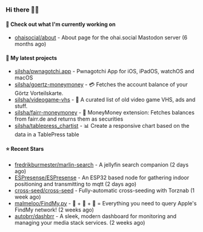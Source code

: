 ### Hi there 🦊👋

#### 👷 Check out what I'm currently working on

- [ohaisocial/about](https://github.com/ohaisocial/about) - About page for the ohai.social Mastodon server (6 months ago)

#### 🌱 My latest projects

- [silsha/pwnagotchi.app](https://github.com/silsha/pwnagotchi.app) - Pwnagotchi App for iOS, iPadOS, watchOS and macOS
- [silsha/goertz-moneymoney](https://github.com/silsha/goertz-moneymoney) - 💳 Fetches the account balance of your Görtz Vorteilskarte.
- [silsha/videogame-vhs](https://github.com/silsha/videogame-vhs) - 👾 A curated list of old video game VHS, ads and stuff.
- [silsha/fairr-moneymoney](https://github.com/silsha/fairr-moneymoney) - 💸 MoneyMoney extension: Fetches balances from fairr.de and returns them as securities
- [silsha/tablepress_chartist](https://github.com/silsha/tablepress_chartist) - 📊 Create a responsive chart based on the data in a TablePress table

#### ⭐ Recent Stars

- [fredrikburmester/marlin-search](https://github.com/fredrikburmester/marlin-search) - A jellyfin search companion (2 days ago)
- [ESPresense/ESPresense](https://github.com/ESPresense/ESPresense) - An ESP32 based node for gathering indoor positioning and transmitting to mqtt (2 days ago)
- [cross-seed/cross-seed](https://github.com/cross-seed/cross-seed) - Fully-automatic cross-seeding with Torznab (1 week ago)
- [malmeloo/FindMy.py](https://github.com/malmeloo/FindMy.py) - 🍏 &#43; 🎯 &#43; 🐍 = Everything you need to query Apple&#39;s FindMy network! (2 weeks ago)
- [autobrr/dashbrr](https://github.com/autobrr/dashbrr) - A sleek, modern dashboard for monitoring and managing your media stack services. (2 weeks ago)
